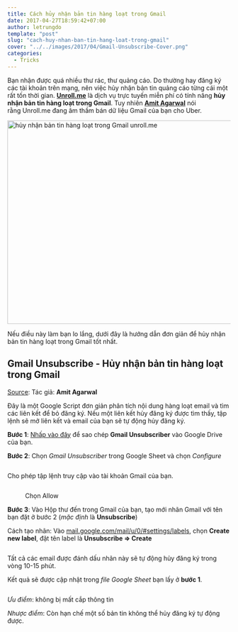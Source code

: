 ```yaml
---
title: Cách hủy nhận bản tin hàng loạt trong Gmail
date: 2017-04-27T18:59:42+07:00
author: letrungdo
template: "post"
slug: "cach-huy-nhan-ban-tin-hang-loat-trong-gmail"
cover: "../../images/2017/04/Gmail-Unsubscribe-Cover.png"
categories:
  - Tricks
---
```


Bạn nhận được quá nhiều thư rác, thư quảng cáo. Do thường hay đăng ký các tài khoản trên mạng, nên việc hủy nhận bản tin quảng cáo từng cái một rất tốn thời gian. <a href="https://unroll.me/" target="_blank" rel="noopener noreferrer"><strong>Unroll.me</strong></a> là dịch vụ trực tuyến miễn phí có tính năng **hủy nhận bản tin hàng loạt trong Gmail**. Tuy nhiên <span class="FullNameGroup"><a href="https://twitter.com/labnol/status/856193422578679808" target="_blank" rel="noopener noreferrer"><strong class="fullname show-popup-with-id " data-aria-label-part="">Amit Agarwal</strong>‏</a> nói rằng </span>Unroll.me đang âm thầm bán dữ liệu Gmail của bạn cho Uber.

<img class="aligncenter wp-image-138 size-full" src="/media/2017/04/huy-nhan-ban-tin-hang-loat-gmail.png" alt="hủy nhận bản tin hàng loạt trong Gmail unroll.me" width="598" height="459" />

Nếu điều này làm bạn lo lắng, dưới đây là hướng dẫn đơn giản để hủy nhận bản tin hàng loạt trong Gmail tốt nhất.

## Gmail Unsubscribe - Hủy nhận bản tin hàng loạt trong Gmail

<a href="https://github.com/labnol/unsubscribe-gmail#640353x2x2r2u29484w2u274u284u203" target="_blank" rel="noopener noreferrer">Source</a>: Tác giả: **Amit Agarwal**

Đây là một Google Script đơn giản phân tích nội dung hàng loạt email và tìm các liên kết để bỏ đăng ký. Nếu một liên kết hủy đăng ký được tìm thấy, tập lệnh sẽ mở liên kết và email của bạn sẽ tự động hủy đăng ký.

**Bước 1**: <a href="https://docs.google.com/spreadsheets/d/18hVYvHMeM1R7a_leHxGGjp2qzgRSd_-o7HxTF4-CM70/copy" target="_blank" rel="nofollow noopener noreferrer">Nhấp vào đây</a> để sao chép **Gmail Unsubscriber** vào Google Drive của bạn.

**Bước 2**: Chọn _Gmail Unsubscriber_ trong Google Sheet và chọn _Configure_

<img class="aligncenter size-full" src="/media/2017/04/Gmail-Unsubscriber.png" alt="" />

Cho phép tập lệnh truy cập vào tài khoản Gmail của bạn.<figure id="attachment_140" aria-describedby="caption-attachment-140" style="width: 602px" class="wp-caption aligncenter">

<img class="size-full" src="/media/2017/04/Gmail-Unsubscriber-Allow.png" alt="" /> <figcaption id="caption-attachment-140" class="wp-caption-text">Chọn Allow</figcaption></figure>

**Bước 3**: Vào Hộp thư đến trong Gmail của bạn, tạo mới nhãn Gmail với tên bạn đặt ở bước 2 (_mặc định_ là **Unsubscribe**)

Cách tạo nhãn: Vào <a href="https://mail.google.com/mail/u/0/#settings/labels" target="_blank" rel="noopener noreferrer">mail.google.com/mail/u/0/#settings/labels</a>, chọn **Create new label**, đặt tên label là **Unsubscribe => Create**

<img class="aligncenter size-full" src="/media/2017/04/Create-new-label.png" alt="" />

Tất cả các email được đánh dấu nhãn này sẽ tự động hủy đăng ký trong vòng 10-15 phút.

Kết quả sẽ được cập nhật trong _file Google Sheet_ bạn lấy ở **bước 1**.

<img class="aligncenter size-full" src="/media/2017/04/gmail-unsubscriber-kq.png" alt="" />

_Ưu điểm_: không bị mất cắp thông tin

_Nhược điểm_: Còn hạn chế một số bản tin không thể hủy đăng ký tự động được.
